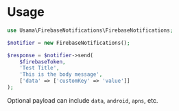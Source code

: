 # Usage

```php
use Usama\FirebaseNotifications\FirebaseNotifications;

$notifier = new FirebaseNotifications();

$response = $notifier->send(
    $firebaseToken,
    'Test Title',
    'This is the body message',
    ['data' => ['customKey' => 'value']]
);
```

Optional payload can include `data`, `android`, `apns`, etc.
